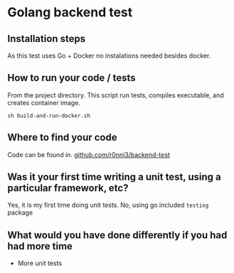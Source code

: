 # Golang backend test

## Installation steps
As this test uses Go + Docker no instalations needed besides docker.

## How to run your code / tests
From the project directory.
This script run tests, compiles executable, and creates container image.

```
sh build-and-run-docker.sh
```

## Where to find your code
Code can be found in.
[github.com/r0nni3/backend-test](https://github.com/r0nni3/backend-test)

## Was it your first time writing a unit test, using a particular framework, etc?
Yes, it is my first time doing unit tests.
No, using go included `testing` package

## What would you have done differently if you had had more time
- More unit tests
